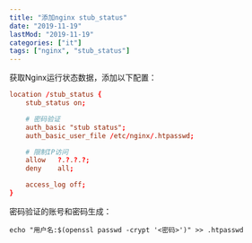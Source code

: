 ```yaml
---
title: "添加nginx stub_status"
date: "2019-11-19"
lastMod: "2019-11-19"
categories: ["it"]
tags: ["nginx", "stub_status"]
---
```


获取Nginx运行状态数据，添加以下配置：

```conf
location /stub_status {
	stub_status on;

	# 密码验证
	auth_basic "stub status";
	auth_basic_user_file /etc/nginx/.htpasswd;

	# 限制IP访问
	allow	?.?.?.?;
	deny	all;

	access_log off;
}
```

密码验证的账号和密码生成：

```shell
echo "用户名:$(openssl passwd -crypt '<密码>')" >> .htpasswd
```

